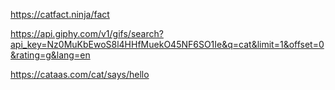 https://catfact.ninja/fact

https://api.giphy.com/v1/gifs/search?api_key=Nz0MuKbEwoS8l4HHfMuekO45NF6SO1Ie&q=cat&limit=1&offset=0&rating=g&lang=en

https://cataas.com/cat/says/hello
